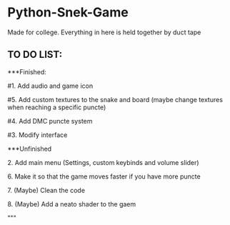 # Python-Snek-Game
Made for college. Everything in here is held together by duct tape

## TO DO LIST:
***Finished:
<p>#1. Add audio and game icon
<p>#5. Add custom textures to the snake and board (maybe change textures when reaching a specific puncte)
<p>#4. Add DMC puncte system
<p>#3. Modify interface
  
***Unfinished
<p>2. Add main menu (Settings, custom keybinds and volume slider)
<p>6. Make it so that the game moves faster if you have more puncte
<p>7. (Maybe) Clean the code
<p>8. (Maybe) Add a neato shader to the gaem
<p>"""
